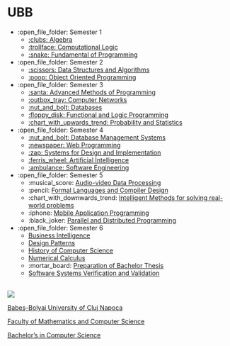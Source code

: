# UBB
<ul>
  <li>:open_file_folder: Semester 1
    <ul>
      <li>
        <a href="https://github.com/Pufcorina/UBB/tree/master/Semester1/Algebra"> 
          :clubs:  Algebra 
        </a>
      </li>
      <li>
        <a href="https://github.com/Pufcorina/UBB/tree/master/Semester1/Computational%20Logic"> 
          :trollface:  Computational Logic 
        </a>
      </li>
      <li>
        <a href="https://github.com/Pufcorina/UBB/tree/master/Semester1/Fundamental%20of%20Programming"> 
          :snake:  Fundamental of Programming 
        </a>
      </li>
    </ul>
  </li>
  <li>:open_file_folder: Semester 2
    <ul>
      <li>
        <a href="https://github.com/Pufcorina/UBB/tree/master/Semester2/Data%20Structures%20and%20Algorithms"> 
          :scissors:  Data Structures and Algorithms 
        </a>
      </li>
      <li>
        <a href="https://github.com/Pufcorina/UBB/tree/master/Semester2/Object%20Oriented%20Programming"> 
          :poop:  Object Oriented Programming 
        </a>
      </li>
    </ul>
  </li>
  <li>:open_file_folder: Semester 3
    <ul>
      <li>
        <a href="https://github.com/Pufcorina/UBB/tree/master/Semester3/Advanced%20Methods%20of%20Programming"> 
          :santa:  Advanced Methods of Programming 
        </a>
      </li>
      <li>
        <a href="https://github.com/Pufcorina/UBB/tree/master/Semester3/Computer%20Networks"> 
          :outbox_tray:  Computer Networks 
        </a>
      </li>
      <li>
        <a href="https://github.com/Pufcorina/UBB/tree/master/Semester3/Databases"> 
          :nut_and_bolt:  Databases 
        </a>
      </li>
      <li>
        <a href="https://github.com/Pufcorina/UBB/tree/master/Semester3/Functional%20and%20Logic%20Programming"> 
          :floppy_disk:  Functional and Logic Programming 
        </a>
      </li>
      <li>
        <a href="https://github.com/Pufcorina/UBB/tree/master/Semester3/Probability%20and%20Statistics"> 
          :chart_with_upwards_trend:  Probability and Statistics
        </a>
      </li>
    </ul>
  </li>
  <li>:open_file_folder: Semester 4
    <ul>
      <li>
        <a href="https://github.com/Pufcorina/UBB/tree/master/Semester4/Database%20Management%20Systems">
          :nut_and_bolt:  Database Management Systems
      </li>
      <li>
        <a href="https://github.com/Pufcorina/UBB/tree/master/Semester4/Web%20Programming">
          :newspaper:  Web Programming
      </li>
      <li>
        <a href="https://github.com/Pufcorina/UBB/tree/master/Semester4/Systems%20for%20Design%20and%20Implementation">
          :zap:  Systems for Design and Implementation
      </li>
      <li>
        <a href="https://github.com/Pufcorina/UBB/tree/master/Semester4/Artificial%20Intelligence">
          :ferris_wheel:  Artificial Intelligence
      </li>
      <li>
        <a href="https://github.com/Pufcorina/UBB/tree/master/Semester4/Software%20Engineering/">
          :ambulance:  Software Engineering
        </a>
      </li>
    </ul>
  </li>
  <li>:open_file_folder: Semester 5
    <ul>
      <li> :musical_score:
        <a href="https://github.com/Pufcorina/Audio-videoDataProcessing">
          Audio-video Data Processing
        </a>
      </li>
      <li> :pencil:
        <a href="https://github.com/Pufcorina/FormalLanguagesAndCompilerDesign">
          Formal Languages and Compiler Design
        </a>
      </li>
      <li> :chart_with_downwards_trend:
        <a href="https://github.com/Pufcorina/UBB/tree/master/Semester5/Intelligent%20Methods%20for%20solving%20real-world%20problems">
          Intelligent Methods for solving real-world problems
        </a>
      </li>
      <li> :iphone:
        <a href="https://github.com/Pufcorina/MobileProgramming">
          Mobile Application Programming
        </a>
      </li>
      <li> :black_joker:
        <a href="https://github.com/Pufcorina/ParallelAndDistributedProgramming">
          Parallel and Distributed Programming
        </a>
      </li>
    </ul>
  </li>
  <li>:open_file_folder: Semester 6
    <ul>
      <li>
        <a href="https://github.com/Pufcorina/UBB/tree/master/Semester6/Business%20Intelligence">
          Business Intelligence
        </a>
      </li>
      <li>
        <a href="https://github.com/Pufcorina/UBB/tree/master/Semester6/Design%20Patterns">
          Design Patterns
        </a>
      </li>
      <li>
        <a href="https://github.com/Pufcorina/UBB/tree/master/Semester6/History%20of%20Computer%20Science">
          History of Computer Science
        </a>
      </li>
      <li>
        <a href="https://github.com/Pufcorina/UBB/tree/master/Semester6/Numerical%20Calculus">
          Numerical Calculus
        </a>
      </li>
      <li> :mortar_board:
        <a href="https://github.com/Pufcorina/UBB/tree/master/Semester6/Preparation%20of%20Bachelor%20Thesis">
          Preparation of Bachelor Thesis
        </a>
      </li>
      <li>
        <a href="https://github.com/Pufcorina/UBB/tree/master/Semester6/Software%20Systems%20Verification%20and%20Validation">
          Software Systems Verification and Validation
        </a>
      </li>
    </ul>
  </li>
</ul>

<br>
<img src="http://www.chem.ubbcluj.ro/romana/conferinte/MEEMB/archive/pictures/ubb.gif" />
<a href="http://www.cs.ubbcluj.ro">
<p> Babeş-Bolyai University of Cluj Napoca </p>
<p> Faculty of Mathematics and Computer Science </p>
<p> Bachelor’s in Computer Science </p>
</a>
<br>
